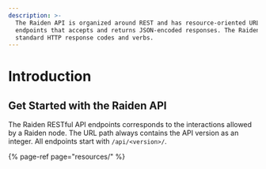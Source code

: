 ```yaml
---
description: >-
  The Raiden API is organized around REST and has resource-oriented URL
  endpoints that accepts and returns JSON-encoded responses. The Raiden API uses
  standard HTTP response codes and verbs.
---
```


# Introduction

## Get Started with the Raiden API

The Raiden RESTful API endpoints corresponds to the interactions allowed by a Raiden node. The URL path always contains the API version as an integer. All endpoints start with `/api/<version>/`.

{% page-ref page="resources/" %}

